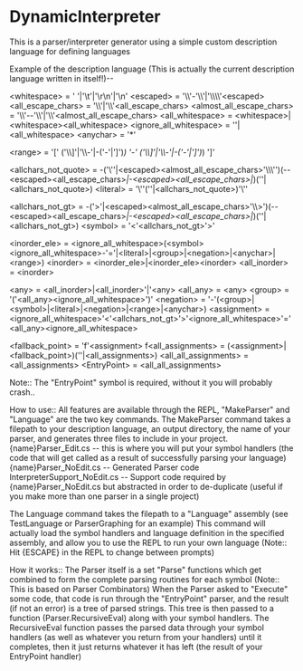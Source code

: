 # DynamicInterpreter
This is a parser/interpreter generator using a simple custom description language for defining languages

Example of the description language (This is actually the current description language written in itself!)--

\<whitespace\> = ' '|'\\t'|'\\r\\n'|'\\n'
\<escaped\> = '\\\\'-'\\\\'|'\\\\\\\\'\<escaped\>
\<all_escape_chars\> = '\\\\'|'\\\\'\<all_escape_chars\>
\<almost_all_escape_chars\> = '\\\\'--'\\\\'|'\\\\'\<almost_all_escape_chars\>
\<all_whitespace\> = \<whitespace\>|\<whitespace\>\<all_whitespace\>
\<ignore_all_whitespace\> = ''|\<all_whitespace\>
\<anychar\> = '*'

\<range\> = '[' ('\\\\]'|'\\\\-'|-('-'|']')*) '-' ('\\\\]'|'\\\\-'|-('-'|']')*) ']'

\<allchars_not_quote\> = -('\\''|\<escaped\>\<almost_all_escape_chars\>'\\\\\\'')(--\<escaped\>\<all_escape_chars\>*|-\<escaped\>\<all_escape_chars\>|*)(''|\<allchars_not_quote\>)
\<literal\> = '\\''(''|\<allchars_not_quote\>)'\\''

\<allchars_not_gt\> = -('\>'|\<escaped\>\<almost_all_escape_chars\>'\\\\\>')(--\<escaped\>\<all_escape_chars\>*|-\<escaped\>\<all_escape_chars\>|*)(''|\<allchars_not_gt\>)
\<symbol\> = '\<'\<allchars_not_gt\>'\>'

\<inorder_ele\> = \<ignore_all_whitespace\>(\<symbol\>\<ignore_all_whitespace\>-'='|\<literal\>|\<group\>|\<negation\>|\<anychar\>|\<range\>)
\<inorder\> = \<inorder_ele\>|\<inorder_ele\>\<inorder\>
\<all_inorder\> = \<inorder\>

\<any\> = \<all_inorder\>|\<all_inorder\>'|'\<any\>
\<all_any\> = \<any\>
\<group\> = '('\<all_any\>\<ignore_all_whitespace\>')'
\<negation\> = '-'(\<group\>|\<symbol\>|\<literal\>|\<negation\>|\<range\>|\<anychar\>)
\<assignment\> = \<ignore_all_whitespace\>'\<'\<allchars_not_gt\>'\>'\<ignore_all_whitespace\>'='\<all_any\>\<ignore_all_whitespace\>

\<fallback_point\> = 'f'\<assignment\>
f\<all_assignments\> = (\<assignment\>|\<fallback_point\>)(''|\<all_assignments\>)
\<all_all_assignments\> = \<all_assignments\>
\<EntryPoint\> = \<all_all_assignments\>

Note:: The "EntryPoint" symbol is required, without it you will probably crash..

How to use::
All features are available through the REPL, "MakeParser" and "Language" are the two key commands.
The MakeParser command takes a filepath to your description language, an output directory, the name of your parser, and generates three files to include in your project.
	{name}Parser_Edit.cs -- this is where you will put your symbol handlers (the code that will get called as a result of successfully parsing your language)
	{name}Parser_NoEdit.cs -- Generated Parser code
	InterpreterSupport_NoEdit.cs -- Support code required by {name}Parser_NoEdit.cs but abstracted in order to de-duplicate (useful if you make more than one parser in a single project)

The Language command takes the filepath to a "Language" assembly (see TestLanguage or ParserGraphing for an example)
	This command will actually load the symbol handlers and language definition in the specified assembly, and allow you to use the REPL to run your own language (Note:: Hit {ESCAPE} in the REPL to change between prompts)


How it works::
The Parser itself is a set "Parse" functions which get combined to form the complete parsing routines for each symbol (Note:: This is based on Parser Combinators)
When the Parser asked to "Execute" some code, that code is run through the "EntryPoint" parser, and the result (if not an error) is a tree of parsed strings.
This tree is then passed to a function (Parser.RecursiveEval) along with your symbol handlers.
The RecursiveEval function passes the parsed data through your symbol handlers (as well as whatever you return from your handlers) until it completes, then it just returns whatever it has left (the result of your EntryPoint handler)
